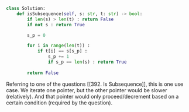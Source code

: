```python
class Solution:
    def isSubsequence(self, s: str, t: str) -> bool:
        if len(s) > len(t) : return False
        if not s : return True

        s_p = 0

        for i in range(len(t)) :
            if t[i] == s[s_p] :
                s_p += 1
                if s_p == len(s) : return True
            
        return False
```

Referring to one of the questions [[392. Is Subsequence]], this is one use case.
We iterate one pointer, but the other pointer would be slower (relatively).
And that pointer would only proceed/decrement based on a certain condition (required by the question).